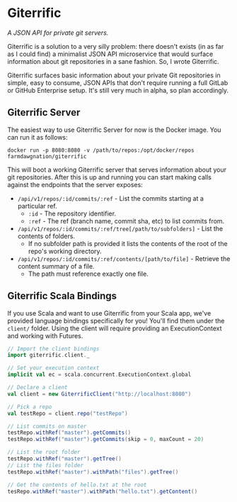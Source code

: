 # Giterrific

_A JSON API for private git servers._

Giterrific is a solution to a very silly problem: there doesn't exists (in as far as I could find)
a minimalist JSON API microservice that would surface information about git repositories in a sane
fashion. So, I wrote Giterrific.

Giterrific surfaces basic information about your private Git repositories in simple, easy to
consume, JSON APIs that don't require running a full GitLab or GitHub Enterprise setup. It's still
very much in alpha, so plan accordingly.

## Giterrific Server

The easiest way to use Giterrific Server for now is the Docker image. You can run it as follows:

```
docker run -p 8080:8080 -v /path/to/repos:/opt/docker/repos farmdawgnation/giterrific
```

This will boot a working Giterrific server that serves information about your git repositories.
After this is up and running you can start making calls against the endpoints that the server
exposes:

* `/api/v1/repos/:id/commits/:ref` - List the commits starting at a particular ref.
  * `:id` - The repository identifier.
  * `:ref` - The ref (branch name, commit sha, etc) to list commits from.
* `/api/v1/repos/:id/commits/:ref/tree[/path/to/subfolders]` - List the contents of folders.
  * If no subfolder path is provided it lists the contents of the root of the repo's working
    directory.
* `/api/v1/repos/:id/commits/:ref/contents/[path/to/file]` - Retrieve the content summary of a file.
  * The path must reference exactly one file.

## Giterrific Scala Bindings

If you use Scala and want to use Giterrific from your Scala app, we've provided language bindings
specifically for you! You'll find them under the `client/` folder. Using the client will require
providing an ExecutionContext and working with Futures.

```scala
// Import the client bindings
import giterrific.client._

// Set your execution context
implicit val ec = scala.concurrent.ExecutionContext.global

// Declare a client
val client = new GiterrificClient("http://localhost:8080")

// Pick a repo
val testRepo = client.repo("testRepo")

// List commits on master
testRepo.withRef("master").getCommits()
testRepo.withRef("master").getCommits(skip = 0, maxCount = 20)

// List the root folder
testRepo.withRef("master").getTree()
// List the files folder
testRepo.withRef("master").withPath("files").getTree()

// Get the contents of hello.txt at the root
tesRepo.withRef("master").withPath("hello.txt").getContent()
```
